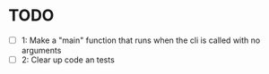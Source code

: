 # TODO

- [ ] 1: Make a "main" function that runs when the cli is called with no arguments
- [ ] 2: Clear up code an tests
